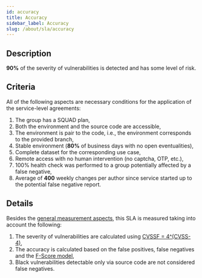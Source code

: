 ```yaml
---
id: accuracy
title: Accuracy
sidebar_label: Accuracy
slug: /about/sla/accuracy
---
```


## Description

**90%** of the severity of vulnerabilities
is detected and has some level of risk.

## Criteria

All of the following aspects
are necessary conditions
for the application
of the service-level agreements:

1. The group has
  a SQUAD plan,
1. Both the environment
  and the source code
  are accessible,
1. The environment is
  pair to the code,
  i.e.,
  the environment corresponds
  to the provided branch,
1. Stable environment
  (**80%** of business days
  with no open eventualities),
1. Complete dataset
  for the corresponding use case,
1. Remote access with no human intervention
  (no captcha, OTP, etc.),
1. 100% health check
  was performed
  to a group
  potentially affected
  by a false negative,
1. Average of **400** weekly changes
  per author
  since service started
  up to the potential
  false negative report.

## Details

Besides the
[general measurement aspects](/about/sla#details),
this SLA is measured
taking into account
the following:

1. The severity of vulnerabilities
  are calculated using
  [CVSSF = 4^(CVSS-4)](/about/faq/#adjustment-by-severity),
1. The accuracy is calculated
  based on the false positives,
  false negatives
  and the
  [F-Score model](https://en.wikipedia.org/wiki/F-score),
1. Black vulnerabilities
  detectable only via source code
  are not considered
  false negatives.
